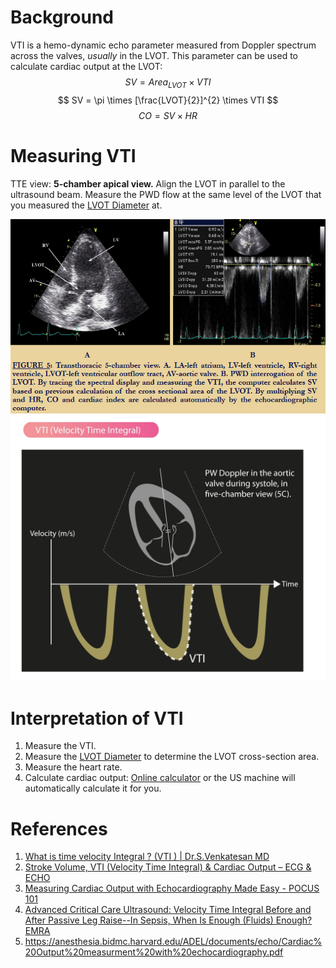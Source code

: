# Background
VTI is a hemo-dynamic echo parameter measured from Doppler spectrum  across the valves, *usually* in the LVOT. This parameter can be used to calculate cardiac output at the LVOT:
$$
SV = Area_{LVOT} \times VTI
$$
$$
SV = \pi \times [\frac{LVOT}{2}]^{2} \times VTI
$$
$$
CO = SV \times HR
$$

# Measuring VTI
TTE view: **5-chamber apical view.** Align the LVOT in parallel to the ultrasound beam. Measure the PWD flow at the same level of the LVOT that you measured the [LVOT Diameter](LVOT%20Diameter.md) at.

![](_attachments/Pasted%20image%2020221007101957.png)
![](_attachments/vti-velocity-time-integral-doppler.webp)

# Interpretation of VTI
1. Measure the VTI.
2. Measure the [LVOT Diameter](LVOT%20Diameter.md) to determine the LVOT cross-section area.
3. Measure the heart rate.
4. Calculate cardiac output: [Online calculator](http://www.csecho.ca/wp-content/themes/twentyeleven-csecho/cardiomath/?eqnHD=echo&eqnDisp=svecho) or the US machine will automatically calculate it for you.

# References
1. [What is time velocity Integral ? (VTI ) | Dr.S.Venkatesan MD](https://drsvenkatesan.com/2014/09/30/what-is-time-velocity-integral/)
2. [Stroke Volume, VTI (Velocity Time Integral) & Cardiac Output – ECG & ECHO](https://ecgwaves.com/topic/stroke-volume-vti-velocity-time-integral-cardiac-output/)
3. [Measuring Cardiac Output with Echocardiography Made Easy - POCUS 101](https://www.pocus101.com/measuring-cardiac-output-with-echocardiography-made-easy/)
4. [Advanced Critical Care Ultrasound: Velocity Time Integral Before and After Passive Leg Raise--In Sepsis, When Is Enough (Fluids) Enough? EMRA](https://www.emra.org/emresident/article/vti/)
5. https://anesthesia.bidmc.harvard.edu/ADEL/documents/echo/Cardiac%20Output%20measurment%20with%20echocardiography.pdf